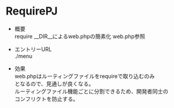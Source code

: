 # RequirePJ

- 概要  
require __DIR__によるweb.phpの簡素化
web.php参照

- エントリーURL  
./menu

- 効果  
web.phpはルーティングファイルをrequireで取り込むのみ  
となるので、見通しが良くなる。  
ルーティングファイル機能ごとに分割できるため、開発者同士の  
コンフリクトを防止する。
